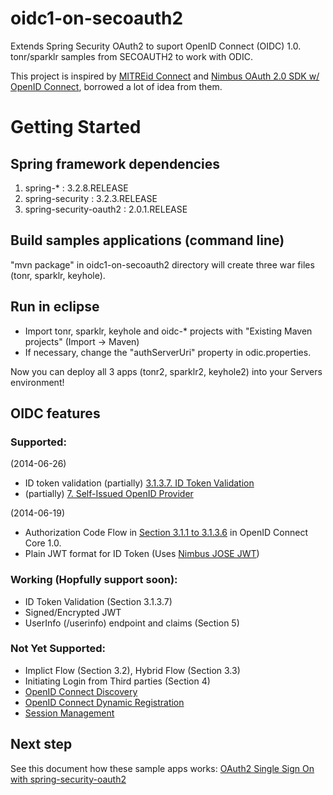 oidc1-on-secoauth2
==================

Extends Spring Security OAuth2 to suport OpenID Connect (OIDC) 1.0. tonr/sparklr samples from SECOAUTH2 to work with ODIC.

This project is inspired by [MITREid Connect](https://github.com/mitreid-connect/) and [Nimbus OAuth 2.0 SDK w/ OpenID Connect](http://connect2id.com/products/nimbus-oauth-openid-connect-sdk), borrowed a lot of idea from them.

# Getting Started

## Spring framework dependencies

1. spring-* : 3.2.8.RELEASE
1. spring-security : 3.2.3.RELEASE
1. spring-security-oauth2 : 2.0.1.RELEASE

## Build samples applications (command line)

"mvn package" in oidc1-on-secoauth2 directory will create three war files (tonr, sparklr, keyhole).

## Run in eclipse

- Import tonr, sparklr, keyhole and oidc-* projects with "Existing Maven projects" (Import -> Maven)
- If necessary, change the "authServerUri" property in odic.properties.

Now you can deploy all 3 apps (tonr2, sparklr2, keyhole2) into your Servers environment!

## OIDC features

### Supported:
(2014-06-26)
- ID token validation (partially) [3.1.3.7.  ID Token Validation](http://openid.net/specs/openid-connect-core-1_0.html#IDTokenValidation)
- (partially) [7.  Self-Issued OpenID Provider](http://openid.net/specs/openid-connect-core-1_0.html#SelfIssued)

(2014-06-19)
- Authorization Code Flow in [Section 3.1.1 to 3.1.3.6](http://openid.net/specs/openid-connect-core-1_0.html#CodeFlowAuth) in OpenID Connect Core 1.0.
- Plain JWT format for ID Token (Uses [Nimbus JOSE JWT](https://bitbucket.org/connect2id/nimbus-jose-jwt/wiki/Home))
 

### Working (Hopfully support soon):
- ID Token Validation (Section 3.1.3.7)
- Signed/Encrypted JWT
- UserInfo (/userinfo) endpoint and claims (Section 5)

### Not Yet Supported:
- Implict Flow (Section 3.2), Hybrid Flow (Section 3.3)
- Initiating Login from Third parties (Section 4)
- [OpenID Connect Discovery](http://openid.net/specs/openid-connect-discovery-1_0.html)
- [OpenID Connect Dynamic Registration](http://openid.net/specs/openid-connect-registration-1_0.html)
- [Session Management](http://openid.net/specs/openid-connect-session-1_0.html)

## Next step

See this document how these sample apps works: [OAuth2 Single Sign On with spring-security-oauth2](
https://github.com/hkurosu/oauth2-sso-samples/blob/master/docs/OAuth2%20Single%20Sign%20On%20with%20Spring%20\(Demo\).pptx)


